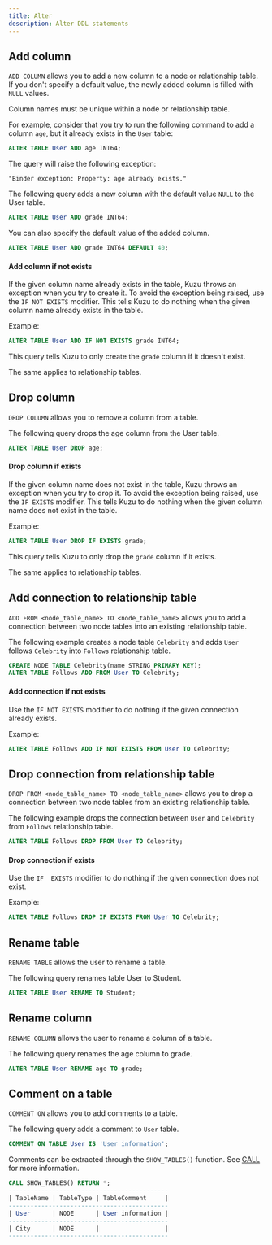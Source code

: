 ```yaml
---
title: Alter
description: Alter DDL statements
---
```


## Add column

`ADD COLUMN` allows you to add a new column to a node or relationship table. If you don't specify a default value, the newly added column is filled with `NULL` values.

Column names must be unique within a node or relationship table.

For example, consider that you try to run the following command to add a column `age`, but it
already exists in the `User` table:
```sql
ALTER TABLE User ADD age INT64;
```
The query will raise the following exception:
```
"Binder exception: Property: age already exists."
```

The following query adds a new column with the default value `NULL` to the User table.
```sql
ALTER TABLE User ADD grade INT64;
```

You can also specify the default value of the added column.
```sql
ALTER TABLE User ADD grade INT64 DEFAULT 40;
```

#### Add column if not exists

If the given column name already exists in the table, Kuzu throws an exception when you try to create it.
To avoid the exception being raised, use the `IF NOT EXISTS` modifier. This tells Kuzu to do nothing when
the given column name already exists in the table.

Example:
```sql
ALTER TABLE User ADD IF NOT EXISTS grade INT64;
```
This query tells Kuzu to only create the `grade` column if it doesn't exist.

The same applies to relationship tables.

## Drop column

`DROP COLUMN` allows you to remove a column from a table.

The following query drops the age column from the User table.
```sql
ALTER TABLE User DROP age;
```

#### Drop column if exists

If the given column name does not exist in the table, Kuzu throws an exception when you try to drop it.
To avoid the exception being raised, use the `IF EXISTS` modifier. This tells Kuzu to do nothing when
the given column name does not exist in the table.

Example:
```sql
ALTER TABLE User DROP IF EXISTS grade;
```
This query tells Kuzu to only drop the `grade` column if it exists.

The same applies to relationship tables.

## Add connection to relationship table

`ADD FROM <node_table_name> TO <node_table_name>` allows you to add a connection between two node tables into an existing relationship table.

The following example creates a node table `Celebrity` and adds `User` follows `Celebrity` into `Follows` relationship table.
```sql
CREATE NODE TABLE Celebrity(name STRING PRIMARY KEY);
ALTER TABLE Follows ADD FROM User TO Celebrity;
```

#### Add connection if not exists

Use the `IF NOT EXISTS` modifier to do nothing if the given connection already exists.

Example:
```sql
ALTER TABLE Follows ADD IF NOT EXISTS FROM User TO Celebrity;
```

## Drop connection from relationship table

`DROP FROM <node_table_name> TO <node_table_name>` allows you to drop a connection between two node tables from an existing relationship table.

The following example drops the connection between `User` and `Celebrity` from `Follows` relationship table.
```sql
ALTER TABLE Follows DROP FROM User TO Celebrity;
```

#### Drop connection if exists

Use the `IF  EXISTS` modifier to do nothing if the given connection does not exist.

Example:
```sql
ALTER TABLE Follows DROP IF EXISTS FROM User TO Celebrity;
```

## Rename table

`RENAME TABLE` allows the user to rename a table.

The following query renames table User to Student.
```sql
ALTER TABLE User RENAME TO Student;
```

## Rename column

`RENAME COLUMN` allows the user to rename a column of a table.<br />

The following query renames the age column to grade.
```sql
ALTER TABLE User RENAME age TO grade;
```

## Comment on a table

`COMMENT ON` allows you to add comments to a table.

The following query adds a comment to `User` table.
```sql
COMMENT ON TABLE User IS 'User information';
```
Comments can be extracted through the `SHOW_TABLES()` function. See [CALL](https://docs.kuzudb.com/query-clauses/call) for more information.
```sql
CALL SHOW_TABLES() RETURN *;
--------------------------------------------
| TableName | TableType | TableComment     |
--------------------------------------------
| User      | NODE      | User information |
--------------------------------------------
| City      | NODE      |                  |
--------------------------------------------
```

